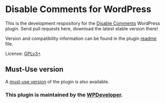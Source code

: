 # Disable Comments for WordPress

<!-- [![Build Status](https://travis-ci.org/solarissmoke/disable-comments.svg?branch=master)](https://travis-ci.org/solarissmoke/disable-comments) -->

This is the development respository for the [Disable Comments](https://wordpress.org/plugins/disable-comments/) WordPress plugin. Send pull requests here, download the latest stable version there!

Version and compatibility information can be found in the plugin [readme](https://github.com/WPDevelopers/disable-comments/blob/master/readme.txt) file.

License: [GPLv3+](https://www.gnu.org/licenses/gpl-3.0.html)

## Must-Use version

A [must-use version](https://github.com/WPDevelopers/disable-comments-mu) of the plugin is also available.

### This plugin is maintained by the [WPDeveloper](https://wpdeveloper.com/).
